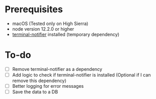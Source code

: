 # Prerequisites
+ macOS (Tested only on High Sierra)
+ node version 12.2.0 or higher
+ [terminal-notifier](https://github.com/julienXX/terminal-notifier) installed (temporary dependency)

# To-do
- [ ] Remove terminal-notifier as a dependency
- [ ] Add logic to check if terminal-notifier is installed (Optional if I can remove this dependency)
- [ ] Better logging for error messages
- [ ] Save the data to a DB
